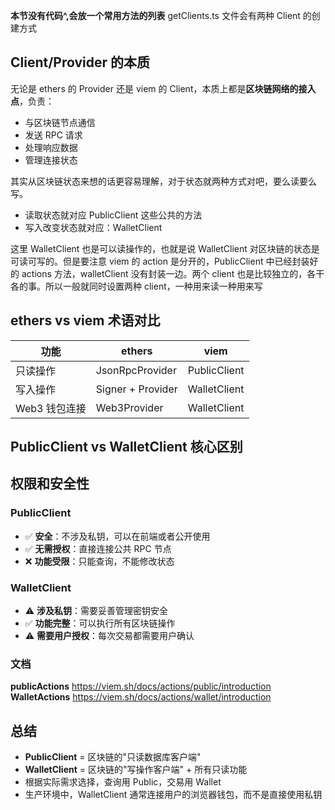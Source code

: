 **本节没有代码^,会放一个常用方法的列表**
getClients.ts 文件会有两种 Client 的创建方式

## Client/Provider 的本质

无论是 ethers 的 Provider 还是 viem 的 Client，本质上都是**区块链网络的接入点**，负责：

- 与区块链节点通信
- 发送 RPC 请求
- 处理响应数据
- 管理连接状态

其实从区块链状态来想的话更容易理解，对于状态就两种方式对吧，要么读要么写。

- 读取状态就对应 PublicClient 这些公共的方法
- 写入改变状态就对应：WalletClient

这里 WalletClient 也是可以读操作的，也就是说 WalletClient 对区块链的状态是可读可写的。但是要注意 viem 的 action 是分开的，PublicClient 中已经封装好的 actions 方法，walletClient 没有封装一边。两个 client 也是比较独立的，各干各的事。所以一般就同时设置两种 client，一种用来读一种用来写

## ethers vs viem 术语对比

| 功能          | ethers            | viem         |
| ------------- | ----------------- | ------------ |
| 只读操作      | JsonRpcProvider   | PublicClient |
| 写入操作      | Signer + Provider | WalletClient |
| Web3 钱包连接 | Web3Provider      | WalletClient |

## PublicClient vs WalletClient 核心区别

## 权限和安全性

### PublicClient

- ✅ **安全**：不涉及私钥，可以在前端或者公开使用
- ✅ **无需授权**：直接连接公共 RPC 节点
- ❌ **功能受限**：只能查询，不能修改状态

### WalletClient

- ⚠️ **涉及私钥**：需要妥善管理密钥安全
- ✅ **功能完整**：可以执行所有区块链操作
- ⚠️ **需要用户授权**：每次交易都需要用户确认

### 文档

**publicActions**
https://viem.sh/docs/actions/public/introduction
**WalletActions**
https://viem.sh/docs/actions/wallet/introduction

## 总结

- **PublicClient** = 区块链的"只读数据库客户端"
- **WalletClient** = 区块链的"写操作客户端" + 所有只读功能
- 根据实际需求选择，查询用 Public，交易用 Wallet
- 生产环境中，WalletClient 通常连接用户的浏览器钱包，而不是直接使用私钥
